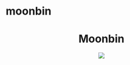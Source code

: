 # moonbin
<h1 align = "center">Moonbin</h1>
<div align = "center">
 <img src = "https://uploads.disquscdn.com/images/be230e95e75e93ae95601dfa25939438d3732ec8df508b8c92b4beafd81bb330.jpg?w=600&h=1000"
</div>
